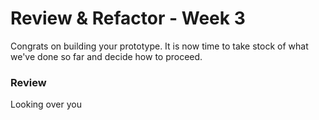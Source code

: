 # Review & Refactor - Week 3

Congrats on building your prototype. It is now time to take stock of what we've done so far and decide how to proceed.

### Review
Looking over you 

